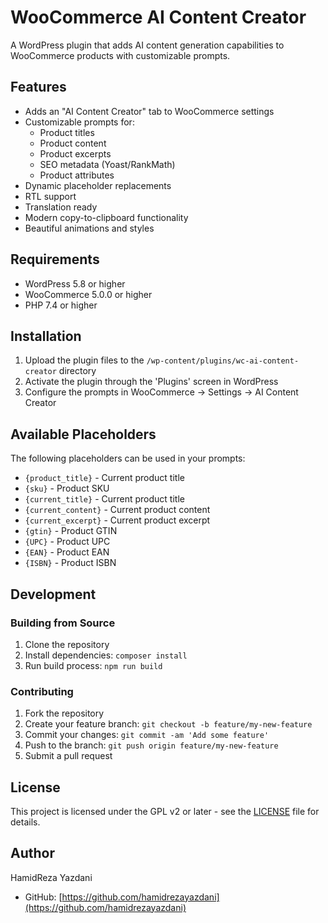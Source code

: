 # WooCommerce AI Content Creator

A WordPress plugin that adds AI content generation capabilities to WooCommerce products with customizable prompts.

## Features

- Adds an "AI Content Creator" tab to WooCommerce settings
- Customizable prompts for:
  - Product titles
  - Product content
  - Product excerpts
  - SEO metadata (Yoast/RankMath)
  - Product attributes
- Dynamic placeholder replacements
- RTL support
- Translation ready
- Modern copy-to-clipboard functionality
- Beautiful animations and styles

## Requirements

- WordPress 5.8 or higher
- WooCommerce 5.0.0 or higher
- PHP 7.4 or higher

## Installation

1. Upload the plugin files to the `/wp-content/plugins/wc-ai-content-creator` directory
2. Activate the plugin through the 'Plugins' screen in WordPress
3. Configure the prompts in WooCommerce → Settings → AI Content Creator

## Available Placeholders

The following placeholders can be used in your prompts:

- `{product_title}` - Current product title
- `{sku}` - Product SKU
- `{current_title}` - Current product title
- `{current_content}` - Current product content
- `{current_excerpt}` - Current product excerpt
- `{gtin}` - Product GTIN
- `{UPC}` - Product UPC
- `{EAN}` - Product EAN
- `{ISBN}` - Product ISBN

## Development

### Building from Source

1. Clone the repository
2. Install dependencies: `composer install`
3. Run build process: `npm run build`

### Contributing

1. Fork the repository
2. Create your feature branch: `git checkout -b feature/my-new-feature`
3. Commit your changes: `git commit -am 'Add some feature'`
4. Push to the branch: `git push origin feature/my-new-feature`
5. Submit a pull request

## License

This project is licensed under the GPL v2 or later - see the [LICENSE](LICENSE) file for details.

## Author

HamidReza Yazdani
- GitHub: [https://github.com/hamidrezayazdani](https://github.com/hamidrezayazdani)